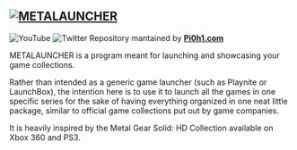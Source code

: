 [![METALAUNCHER](https://pi0h1.com/METALAUNCHERsmall.png)](https://pi0h1.com/ "METALAUNCHER")
------------

![YouTube](https://img.shields.io/youtube/channel/subscribers/UCBiNWVcdD-LMhVKh1ndDRDw?style=social) ![Twitter](https://img.shields.io/twitter/follow/Pi0h1?style=social) Repository mantained by [**Pi0h1.com**](https://pi0h1.com/)

METALAUNCHER is a program meant for launching and showcasing your game collections. 

Rather than intended as a generic game launcher (such as Playnite or LaunchBox), the intention here is to use it to launch all the games in one specific series for the sake of having everything organized in one neat little package, similar to official game collections put out by game companies.

It is heavily inspired by the Metal Gear Solid: HD Collection available on Xbox 360 and PS3.
